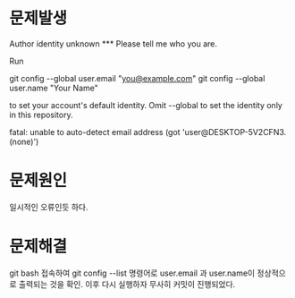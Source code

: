 # 문제발생
Author identity unknown
*** Please tell me who you are.

Run

  git config --global user.email "you@example.com"
  git config --global user.name "Your Name"

to set your account's default identity.
Omit --global to set the identity only in this repository.

fatal: unable to auto-detect email address (got 'user@DESKTOP-5V2CFN3.(none)')

# 문제원인
일시적인 오류인듯 하다.

# 문제해결
git bash 접속하여 git config --list 명령어로 user.email 과 user.name이 정상적으로 출력되는 것을 확인.
이후 다시 실행하자 무사히 커밋이 진행되었다.
